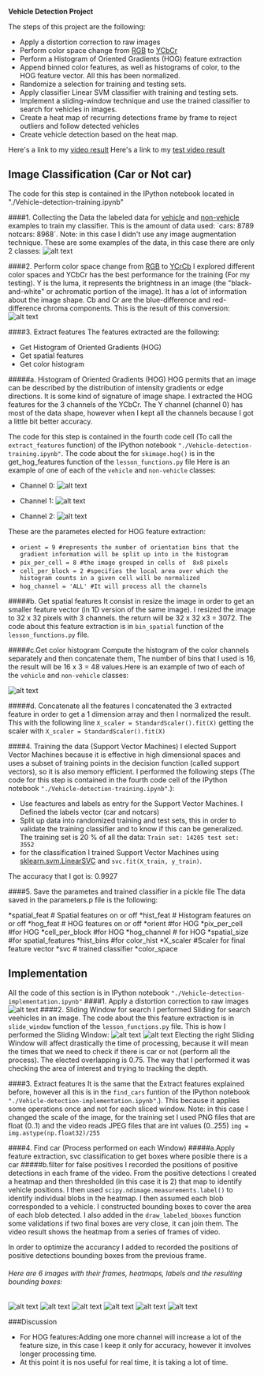 **Vehicle Detection Project**

The steps of this project are the following:

* Apply a distortion correction to raw images
* Perform color space change from [RGB](https://en.wikipedia.org/wiki/RGB_color_model) to [YCbCr](https://en.wikipedia.org/wiki/YCbCr)
* Perform a Histogram of Oriented Gradients (HOG) feature extraction  
* Append binned color features, as well as histograms of color, to the HOG feature vector. All this has been normalized.
* Randomize a selection for training and testing sets.
* Apply classifier Linear SVM classifier with training and testing sets.
* Implement a sliding-window technique and use the trained classifier to search for vehicles in images.
* Create a heat map of recurring detections frame by frame to reject outliers and follow detected vehicles
* Create vehicle detection based on the heat map.

Here's a link to my [video result](./project_video_output.mp4)
Here's a link to my [test video result]( ./test_video_output.mp4)

[//]: # (Image References)
[image1]: ./examples/data_colection.png
[image2]: ./examples/YCrCb.png
[image3]: ./examples/hog1.png
[image4]: ./examples/hog2.png
[image5]: ./examples/hog3.png
[image6]: ./examples/color_hist.png
[image7]: ./examples/undistorted_image.png
[image8]: ./examples/sliding_window1.png
[image9]: ./examples/sliding_window2.png
[image10]: ./examples/test1.png
[image11]: ./examples/test2.png
[image12]: ./examples/test3.png
[image13]: ./examples/test4.png
[image14]: ./examples/test5.png
[image15]: ./examples/test6.png

## Image Classification (Car or Not car)
The code for this step is contained in the IPython notebook located in "./Vehicle-detection-training.ipynb"

####1. Collecting the Data
the labeled data for [vehicle](https://s3.amazonaws.com/udacity-sdc/Vehicle_Tracking/vehicles.zip) and [non-vehicle](https://s3.amazonaws.com/udacity-sdc/Vehicle_Tracking/non-vehicles.zip) examples to train my classifier. This is the amount of data used: ´cars: 8789 notcars: 8968´. Note: in this case I didn't use any image augmentation technique.  These are some examples of the data, in this case there are only 2 classes:
![alt text][image1]

####2. Perform color space change from [RGB](https://en.wikipedia.org/wiki/RGB_color_model) to [YCrCb](https://en.wikipedia.org/wiki/YCbCr)
I explored different color spaces and YCbCr has the best performance for the training (For my testing). 
Y is the luma, it represents the brightness in an image (the "black-and-white" or achromatic portion of the image). It has a lot of information about the image shape.
Cb and Cr are the blue-difference and red-difference chroma components.
This is the result of this conversion:
![alt text][image2]

####3. Extract features
The features extracted are the following:
* Get Histogram of Oriented Gradients (HOG)
* Get spatial features
* Get color histogram

#####a. Histogram of Oriented Gradients (HOG)
HOG permits that an image can be described by the distribution of intensity gradients or edge directions. It is some kind of signature of image shape.
I extracted the HOG features for the 3 channels of the YCbCr. The Y channel (channel 0) has most of the data shape, however when I kept all the channels because I got a little bit better accuracy. 

The code for this step is contained in the fourth code cell (To call the `extract_features` function) of the IPython notebook `"./Vehicle-detection-training.ipynb"`. The code about the for `skimage.hog()` is in the get_hog_features function of the `lesson_functions.py` file
Here is an example of one of each of the `vehicle` and `non-vehicle` classes:
* Channel 0:
![alt text][image3]

* Channel 1:
![alt text][image4]

* Channel 2:
![alt text][image5]

These are the parametes elected for HOG feature extraction:
* `orient = 9 #represents the number of orientation bins that the gradient information will be split up into in the histogram` 
* `pix_per_cell = 8 #the image grouped in cells of  8x8 pixels` 
* `cell_per_block = 2 #specifies the local area over which the histogram counts in a given cell will be normalized`
* `hog_channel = 'ALL' #It will process all the channels`

#####b. Get spatial features
It consist in resize the image in order to get an smaller feature vector (in 1D version of the same image). I resized the image to 32 x 32 pixels with 3 channels. the return will be 32 x 32 x3 = 3072. The code about this feature extraction is  in `bin_spatial` function of the `lesson_functions.py` file.

#####c.Get color histogram
Compute the histogram of the color channels separately and then concatenate them, The number of bins that I used is 16, the result will be 16 x 3 = 48 values.Here is an example of two of each of the `vehicle` and `non-vehicle` classes:

![alt text][image6]

#####d. Concatenate all the features
I concatenated the 3 extracted feature in order to get a 1 dimension array and then I normalized the result.
This with the following line `X_scaler = StandardScaler().fit(X)` getting the scaler with `X_scaler = StandardScaler().fit(X)`

####4. Training the data (Support Vector Machines)
I elected Support Vector Machines because it is effective in high dimensional spaces and uses a subset of training points in the decision function (called support vectors), so it is also memory efficient.
I performed the following steps (The code for this step is contained in the fourth code cell of the IPython notebook `"./Vehicle-detection-training.ipynb"`.):
* Use feactures and labels as entry for the Support Vector Machines. I Defined the labels vector (car and notcars)
* Split up data into randomized training and test sets, this in order to validate the training classifier and to know if this can be generalized. The training set is 20 % of all the data: `Train set: 14205 test set: 3552`
* for the classification I trained Support Vector Machines using [sklearn.svm.LinearSVC](http://scikit-learn.org/stable/modules/generated/sklearn.svm.LinearSVC.html) and `svc.fit(X_train, y_train)`.

The accuracy that I got is: 0.9927

####5. Save the parametes and trained classifier in a pickle file
The data saved in the parameters.p file is the following:

*spatial_feat # Spatial features on or off
*hist_feat # Histogram features on or off
*hog_feat # HOG features on or off
*orient    #for HOG
*pix_per_cell  #for HOG
*cell_per_block #for HOG 
*hog_channel # for HOG
*spatial_size #for spatial_features
*hist_bins #for color_hist
*X_scaler #Scaler for final feature vector
*svc # trained classifier
*color_space 

## Implementation
All the code of this section is in IPython notebook `"./Vehicle-detection-implementation.ipynb"`
####1. Apply a distortion correction to raw images
![alt text][image7]
####2. Sliding Window for search
I performed Sliding for search veehicles in an image. The code about the this feature extraction is  in `slide_window` function of the `lesson_functions.py` file.
This is how I performed the Sliding Window:
![alt text][image8]
![alt text][image9]
Electing the right Sliding Window will affect drastically the time of processing, because it will mean the times that we need to check if there is car or not (perform all the process). The elected overlapping  is 0.75. The way that I performed it was checking the area of interest and trying to tracking the depth.

####3. Extract features
It is the same that the Extract features explained before, however all this is in the `find_cars` funtion of the IPython notebook `"./Vehicle-detection-implementation.ipynb"`.). This because it applies some operations once and not for each sliced window.
Note: in this case I changed the scale of the image, for the training set I used PNG files that are float (0..1) and the video reads JPEG files that are int values (0..255) `img = img.astype(np.float32)/255`

####4. Find car (Process performed on each Window)
#####a.Apply feature extraction,  svc classification to get boxes where posible there is a car
#####b.filter for false positives
I recorded the positions of positive detections in each frame of the video.  From the positive detections I created a heatmap and then thresholded (in this case it is 2) that map to identify vehicle positions.  I then used `scipy.ndimage.measurements.label()` to identify individual blobs in the heatmap.  I then assumed each blob corresponded to a vehicle.  I constructed bounding boxes to cover the area of each blob detected. I also added in the `draw_labeled_bboxes` function some validations if two final boxes are very close, it can join them.
The video result shows the heatmap from a series of frames of video.

In order to optimize the accurancy I added to recorded the positions of positive detections bounding boxes from the previous frame.
###### Here are 6 images with their frames, heatmaps, labels and the resulting bounding boxes:

![alt text][image10]
![alt text][image11]
![alt text][image12]
![alt text][image13]
![alt text][image14]
![alt text][image15]


###Discussion

* For HOG features:Adding one more channel will increase a lot of the feature size, in this case I keep it only for accuracy, however it involves longer processing time. 
* At this point it is nos useful for real time, it is taking a lot of time. 



